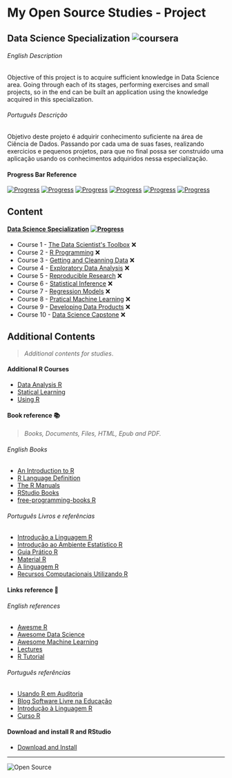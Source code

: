 # My Open Source Studies - Project
## Data Science Specialization ![coursera](http://i64.tinypic.com/25rci2c.jpg)

###### English Description
Objective of this project is to acquire sufficient knowledge in Data Science area.
Going through each of its stages, performing exercises and small projects, so in the end can be built an application using the knowledge acquired in this specialization.

###### Português Descrição
Objetivo deste projeto é adquirir conhecimento suficiente na área de Ciência de Dados.
Passando por cada uma de suas fases, realizando exercicios e pequenos projetos, para que no final possa ser construido uma aplicação usando os conhecimentos adquiridos nessa especialização.


#### Progress Bar Reference
[![Progress](https://img.shields.io/badge/Progress-0%25-red.svg?style=flat)]() [![Progress](https://img.shields.io/badge/Progress-20%25-orange.svg?style=flat)]() [![Progress](https://img.shields.io/badge/Progress-40%25-yellow.svg?style=flat)]() [![Progress](https://img.shields.io/badge/Progress-60%25-green.svg?style=flat)]() [![Progress](https://img.shields.io/badge/Progress-80%25-blue.svg?style=flat)]() [![Progress](https://img.shields.io/badge/Completed-100%25-lightgrey.svg?style=flat)]()

## Content

#### [Data Science Specialization](https://www.coursera.org/specializations/jhudatascience) [![Progress](https://img.shields.io/badge/Progress-0%25-red.svg?style=flat)]()

- Course 1 - [The Data Scientist's Toolbox](https://class.coursera.org/datascitoolbox-034) :x:
- Course 2 - [R Programming](https://www.coursera.org/course/rprog) :x:
- Course 3 - [Getting and Cleanning Data](https://www.coursera.org/course/getdata) :x:
- Course 4 - [Exploratory Data Analysis](https://www.coursera.org/course/exdata) :x:
- Course 5 - [Reproducible Research](https://www.coursera.org/course/repdata) :x:
- Course 6 - [Statistical Inference](https://www.coursera.org/course/statinference) :x:
- Course 7 - [Regression Models](https://www.coursera.org/course/regmods) :x:
- Course 8 - [Pratical Machine Learning](https://www.coursera.org/course/predmachlearn) :x:
- Course 9 - [Developing Data Products](https://www.coursera.org/course/devdataprod) :x:
- Course 10 - [Data Science Capstone](https://www.coursera.org/course/dsscapstone) :x:


## Additional Contents
>*Additional contents for studies*.

#### Additional R Courses
- [Data Analysis R](https://www.udacity.com/course/data-analysis-with-r--ud651)
- [Statical Learning](https://lagunita.stanford.edu/courses/HumanitiesScience/StatLearning/Winter2014/about)
- [Using R](http://www.statistics.com/r-courses/)


#### Book reference :books:
>*Books, Documents, Files, HTML, Epub and PDF.*

###### English Books
- [An Introduction to R](https://cran.r-project.org/doc/manuals/R-intro.html)
- [R Language Definition](http://stat.ethz.ch/R-manual/R-patched/doc/manual/R-lang.html)
- [The R Manuals](https://cran.r-project.org/manuals.html)
- [RStudio Books](https://www.rstudio.com/resources/training/books/)
- [free-programming-books R](https://github.com/vhf/free-programming-books/blob/master/free-programming-books.md#r)


###### Português Livros e referências
- [Introdução a Linguagem R](http://peld.inpa.gov.br/sites/default/files/ApostilaR.pdf)
- [Introdução ao Ambiente Estatístico R](http://www.leg.ufpr.br/~paulojus/embrapa/Rembrapa/)
- [Guia Prático R](http://www.estatisticanor.xpg.com.br/3.html)
- [Material R](https://sites.google.com/site/marcosfs2006/material_r)
- [A linguagem R](http://www.wook.pt/ficha/a-linguagem-r/a/id/1498858)
- [Recursos Computacionais Utilizando R](http://www.dex.ufla.br/~danielff/RRC0.pdf)


#### Links reference :link:
###### English references

- [Awesme R](https://github.com/qinwf/awesome-R)
- [Awesome Data Science](https://github.com/okulbilisim/awesome-datascience)
- [Awesome Machine Learning](https://github.com/josephmisiti/awesome-machine-learning#r)
- [Lectures](https://github.com/DataScienceSpecialization/courses/tree/master/01_DataScientistToolbox/lectures)
- [R Tutorial](http://www.cyclismo.org/tutorial/R/)


###### Português referências

- [Usando R em Auditoria](https://sites.google.com/site/marcosfs2006/)
- [Blog Software Livre na Educação](http://www.ufrgs.br/soft-livre-edu/software-educacional-livre-na-wikipedia/r-linguagem-de-programacao/)
- [Introdução à Linguagem R](http://www.lbs.dcc.ufmg.br/cvbioinfo2011/material/Bioinfo-Verao-UFMG-Introducao-R-2011-v2.pdf)
- [Curso R](https://sites.google.com/site/ufmgcursor/)

#### Download and install R and RStudio
- [Download and Install](https://www.r-project.org/)


- - -

![Open Source](http://i63.tinypic.com/fn6crq.jpg)
